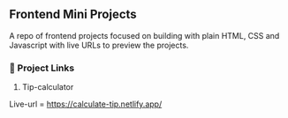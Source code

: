 ## Frontend Mini Projects

A repo of frontend projects focused on building with plain HTML, CSS and Javascript with live URLs to preview the projects.

### 🔗 Project Links

1. Tip-calculator

Live-url = https://calculate-tip.netlify.app/
